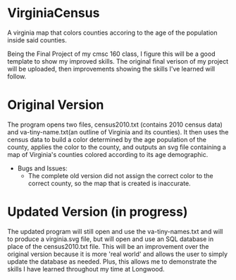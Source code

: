 # VirginiaCensus
A virginia map that colors counties accoring to the age of the population inside said counties.

Being the Final Project of my cmsc 160 class, I figure this will be a good template to show my improved skills. 
The original final verison of my project will be uploaded, then improvements showing the skills I've learned will follow.

# Original Version
The program opens two files, census2010.txt (contains 2010 census data) and va-tiny-name.txt(an outline of Virginia and its counties). It then uses the census data to build a color determined by the age population of the county, applies the color to the county, and outputs an svg file containing a map of Virginia's counties colored according to its age demographic.

- Bugs and Issues:
  - The complete old version did not assign the correct color to the correct county, so the map that is created is inaccurate.

# Updated Version (in progress)
The updated program will still open and use the va-tiny-names.txt and will to produce a virginia.svg file, but will open and use an SQL database in place of the census2010.txt file. This will be an improvement over the original version because it is more 'real world' and allows the user to simply update the database as needed. Plus, this allows me to demonstrate the skills I have learned throughout my time at Longwood.
